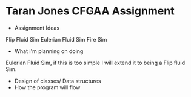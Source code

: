 # Taran Jones CFGAA Assignment

- Assignment Ideas

Flip Fluid Sim
Eulerian Fluid Sim
Fire Sim

- What i'm planning on doing

Eulerian Fluid Sim, if this is too simple I will extend it to being a Flip fluid Sim.

- Design of classes/ Data structures
- How the program will flow
